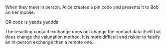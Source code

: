 
When they meet in person, Alice creates a pin code and presents it to Bob on her mobile.

QR code is  yadda yaddda

The resulting contact exchange does not change the contact data itself but does change
the valudation method. It is more difficult and riskier to falsify an in-person exchange
than a remote one.


